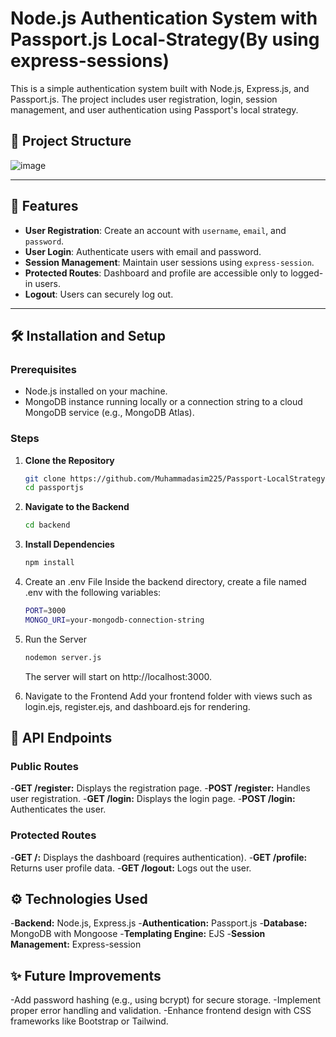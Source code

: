 # Node.js Authentication System with Passport.js Local-Strategy(By using express-sessions)

This is a simple authentication system built with Node.js, Express.js, and Passport.js. The project includes user registration, login, session management, and user authentication using Passport's local strategy.

## 📁 Project Structure

![image](https://github.com/user-attachments/assets/67aca9e1-df66-4149-afc9-3951c47b7909)


---

## 🚀 Features

- **User Registration**: Create an account with `username`, `email`, and `password`.
- **User Login**: Authenticate users with email and password.
- **Session Management**: Maintain user sessions using `express-session`.
- **Protected Routes**: Dashboard and profile are accessible only to logged-in users.
- **Logout**: Users can securely log out.

---

## 🛠️ Installation and Setup

### Prerequisites
- Node.js installed on your machine.
- MongoDB instance running locally or a connection string to a cloud MongoDB service (e.g., MongoDB Atlas).

### Steps

1. **Clone the Repository**
   ```bash
   git clone https://github.com/Muhammadasim225/Passport-LocalStrategy.git
   cd passportjs

2. **Navigate to the Backend**
   ```bash
   cd backend

4. **Install Dependencies**

   ```bash
   npm install

4. Create an .env File Inside the backend directory, create a file named .env with the following variables:

   ```bash
   PORT=3000
   MONGO_URI=your-mongodb-connection-string

5. Run the Server

   ```bash
   nodemon server.js
   ```
   The server will start on http://localhost:3000.

6. Navigate to the Frontend Add your frontend folder with views such as login.ejs, register.ejs, and dashboard.ejs for rendering.


  ## 🧪 API Endpoints
 
   ### Public Routes

   -**GET /register:** Displays the registration page.
   -**POST /register:** Handles user registration.
   -**GET /login:** Displays the login page.
   -**POST /login:** Authenticates the user.

   ### Protected Routes

   -**GET /:** Displays the dashboard (requires authentication).
   -**GET /profile:** Returns user profile data.
   -**GET /logout:** Logs out the user.


  ## ⚙️ Technologies Used

  -**Backend:** Node.js, Express.js
  -**Authentication:** Passport.js
  -**Database:** MongoDB with Mongoose
  -**Templating Engine:** EJS
  -**Session Management:** Express-session

  ## ✨ Future Improvements

  -Add password hashing (e.g., using bcrypt) for secure storage.
  -Implement proper error handling and validation.
  -Enhance frontend design with CSS frameworks like Bootstrap or Tailwind.







 

 

 








   


   


   





